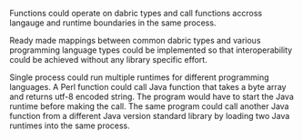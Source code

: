 Functions could operate on dabric types and call functions accross langauge and runtime boundaries in the same process.

Ready made mappings between common dabric types and various programming language types could be implemented so that interoperability could be achieved without any library specific effort.

Single process could run multiple runtimes for different programming languages. A Perl function could call Java function that takes a byte array and returns utf-8 encoded string. The program would have to start the Java runtime before making the call. The same program could call another Java function from a different Java version standard library by loading two Java runtimes into the same process.
